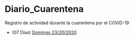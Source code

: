 # Diario_Cuarentena
Registro de actividad durante la cuarentena por el COVID-19

- (07 Días) [Domingo 23/20/2020](./Domingo_22_03_2020.md)

